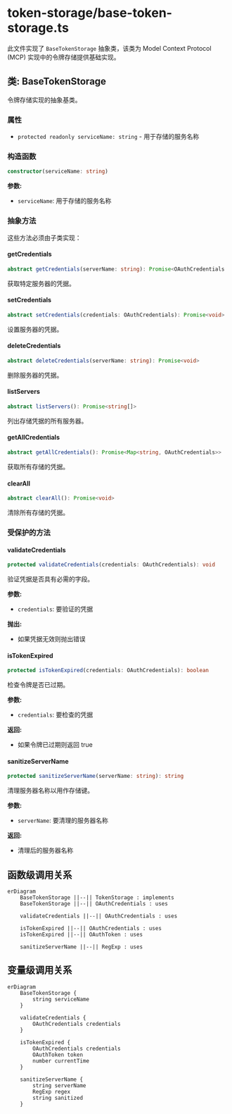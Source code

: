 # token-storage/base-token-storage.ts

此文件实现了 `BaseTokenStorage` 抽象类，该类为 Model Context Protocol (MCP) 实现中的令牌存储提供基础实现。

## 类: BaseTokenStorage

令牌存储实现的抽象基类。

### 属性

- `protected readonly serviceName: string` - 用于存储的服务名称

### 构造函数

```typescript
constructor(serviceName: string)
```

**参数:**
- `serviceName`: 用于存储的服务名称

### 抽象方法

这些方法必须由子类实现：

#### getCredentials

```typescript
abstract getCredentials(serverName: string): Promise<OAuthCredentials | null>
```

获取特定服务器的凭据。

#### setCredentials

```typescript
abstract setCredentials(credentials: OAuthCredentials): Promise<void>
```

设置服务器的凭据。

#### deleteCredentials

```typescript
abstract deleteCredentials(serverName: string): Promise<void>
```

删除服务器的凭据。

#### listServers

```typescript
abstract listServers(): Promise<string[]>
```

列出存储凭据的所有服务器。

#### getAllCredentials

```typescript
abstract getAllCredentials(): Promise<Map<string, OAuthCredentials>>
```

获取所有存储的凭据。

#### clearAll

```typescript
abstract clearAll(): Promise<void>
```

清除所有存储的凭据。

### 受保护的方法

#### validateCredentials

```typescript
protected validateCredentials(credentials: OAuthCredentials): void
```

验证凭据是否具有必需的字段。

**参数:**
- `credentials`: 要验证的凭据

**抛出:**
- 如果凭据无效则抛出错误

#### isTokenExpired

```typescript
protected isTokenExpired(credentials: OAuthCredentials): boolean
```

检查令牌是否已过期。

**参数:**
- `credentials`: 要检查的凭据

**返回:**
- 如果令牌已过期则返回 true

#### sanitizeServerName

```typescript
protected sanitizeServerName(serverName: string): string
```

清理服务器名称以用作存储键。

**参数:**
- `serverName`: 要清理的服务器名称

**返回:**
- 清理后的服务器名称

## 函数级调用关系

```mermaid
erDiagram
    BaseTokenStorage ||--|| TokenStorage : implements
    BaseTokenStorage ||--|| OAuthCredentials : uses
    
    validateCredentials ||--|| OAuthCredentials : uses
    
    isTokenExpired ||--|| OAuthCredentials : uses
    isTokenExpired ||--|| OAuthToken : uses
    
    sanitizeServerName ||--|| RegExp : uses
```

## 变量级调用关系

```mermaid
erDiagram
    BaseTokenStorage {
        string serviceName
    }
    
    validateCredentials {
        OAuthCredentials credentials
    }
    
    isTokenExpired {
        OAuthCredentials credentials
        OAuthToken token
        number currentTime
    }
    
    sanitizeServerName {
        string serverName
        RegExp regex
        string sanitized
    }
```